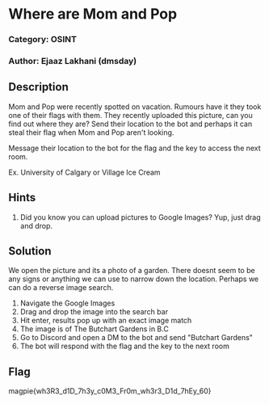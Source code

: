 # Where are Mom and Pop

### Category: OSINT

### Author: Ejaaz Lakhani (dmsday)

## Description

Mom and Pop were recently spotted on vacation. Rumours have it they took one of their flags with them. They recently uploaded this picture, can you find out where they are? Send their location to the bot and perhaps it can steal their flag when Mom and Pop aren't looking.

Message their location to the bot for the flag and the key to access the next room.

Ex. University of Calgary or Village Ice Cream

## Hints

1. Did you know you can upload pictures to Google Images? Yup, just drag and drop.

## Solution

We open the picture and its a photo of a garden. There doesnt seem to be any signs or anything we can use to narrow down the location. Perhaps we can do a reverse image search.

1. Navigate the Google Images
2. Drag and drop the image into the search bar
3. Hit enter, results pop up with an exact image match
4. The image is of The Butchart Gardens in B.C
5. Go to Discord and open a DM to the bot and send "Butchart Gardens"
6. The bot will respond with the flag and the key to the next room

## Flag

magpie{wh3R3_d1D_7h3y_c0M3_Fr0m_wh3r3_D1d_7hEy_60}
